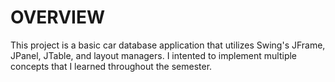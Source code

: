 # OVERVIEW
This project is a basic car database application that utilizes Swing's JFrame, JPanel, JTable, and layout managers. I intented to implement multiple concepts that I learned throughout the semester.

